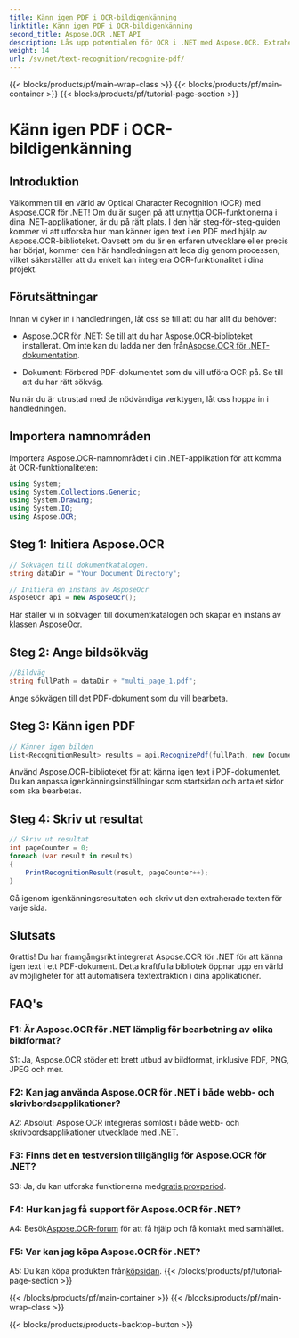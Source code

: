 ```yaml
---
title: Känn igen PDF i OCR-bildigenkänning
linktitle: Känn igen PDF i OCR-bildigenkänning
second_title: Aspose.OCR .NET API
description: Lås upp potentialen för OCR i .NET med Aspose.OCR. Extrahera text från PDF-filer utan ansträngning. Ladda ner nu för en sömlös integrationsupplevelse.
weight: 14
url: /sv/net/text-recognition/recognize-pdf/
---
```


{{< blocks/products/pf/main-wrap-class >}}
{{< blocks/products/pf/main-container >}}
{{< blocks/products/pf/tutorial-page-section >}}

# Känn igen PDF i OCR-bildigenkänning

## Introduktion

Välkommen till en värld av Optical Character Recognition (OCR) med Aspose.OCR för .NET! Om du är sugen på att utnyttja OCR-funktionerna i dina .NET-applikationer, är du på rätt plats. I den här steg-för-steg-guiden kommer vi att utforska hur man känner igen text i en PDF med hjälp av Aspose.OCR-biblioteket. Oavsett om du är en erfaren utvecklare eller precis har börjat, kommer den här handledningen att leda dig genom processen, vilket säkerställer att du enkelt kan integrera OCR-funktionalitet i dina projekt.

## Förutsättningar

Innan vi dyker in i handledningen, låt oss se till att du har allt du behöver:

-  Aspose.OCR för .NET: Se till att du har Aspose.OCR-biblioteket installerat. Om inte kan du ladda ner den från[Aspose.OCR för .NET-dokumentation](https://reference.aspose.com/ocr/net/).

- Dokument: Förbered PDF-dokumentet som du vill utföra OCR på. Se till att du har rätt sökväg.

Nu när du är utrustad med de nödvändiga verktygen, låt oss hoppa in i handledningen.

## Importera namnområden

Importera Aspose.OCR-namnområdet i din .NET-applikation för att komma åt OCR-funktionaliteten:

```csharp
using System;
using System.Collections.Generic;
using System.Drawing;
using System.IO;
using Aspose.OCR;
```

## Steg 1: Initiera Aspose.OCR

```csharp
// Sökvägen till dokumentkatalogen.
string dataDir = "Your Document Directory";

// Initiera en instans av AsposeOcr
AsposeOcr api = new AsposeOcr();
```

Här ställer vi in sökvägen till dokumentkatalogen och skapar en instans av klassen AsposeOcr.

## Steg 2: Ange bildsökväg

```csharp
//Bildväg
string fullPath = dataDir + "multi_page_1.pdf";
```

Ange sökvägen till det PDF-dokument som du vill bearbeta.

## Steg 3: Känn igen PDF

```csharp
// Känner igen bilden
List<RecognitionResult> results = api.RecognizePdf(fullPath, new DocumentRecognitionSettings { StartPage = 2, PagesNumber = 2 });
```

Använd Aspose.OCR-biblioteket för att känna igen text i PDF-dokumentet. Du kan anpassa igenkänningsinställningar som startsidan och antalet sidor som ska bearbetas.

## Steg 4: Skriv ut resultat

```csharp
// Skriv ut resultat
int pageCounter = 0;
foreach (var result in results)
{
    PrintRecognitionResult(result, pageCounter++);
}
```

Gå igenom igenkänningsresultaten och skriv ut den extraherade texten för varje sida.

## Slutsats

Grattis! Du har framgångsrikt integrerat Aspose.OCR för .NET för att känna igen text i ett PDF-dokument. Detta kraftfulla bibliotek öppnar upp en värld av möjligheter för att automatisera textextraktion i dina applikationer.

## FAQ's

### F1: Är Aspose.OCR för .NET lämplig för bearbetning av olika bildformat?

S1: Ja, Aspose.OCR stöder ett brett utbud av bildformat, inklusive PDF, PNG, JPEG och mer.

### F2: Kan jag använda Aspose.OCR för .NET i både webb- och skrivbordsapplikationer?

A2: Absolut! Aspose.OCR integreras sömlöst i både webb- och skrivbordsapplikationer utvecklade med .NET.

### F3: Finns det en testversion tillgänglig för Aspose.OCR för .NET?

 S3: Ja, du kan utforska funktionerna med[gratis provperiod](https://releases.aspose.com/).

### F4: Hur kan jag få support för Aspose.OCR för .NET?

 A4: Besök[Aspose.OCR-forum](https://forum.aspose.com/c/ocr/16) för att få hjälp och få kontakt med samhället.

### F5: Var kan jag köpa Aspose.OCR för .NET?

 A5: Du kan köpa produkten från[köpsidan](https://purchase.aspose.com/buy).
{{< /blocks/products/pf/tutorial-page-section >}}

{{< /blocks/products/pf/main-container >}}
{{< /blocks/products/pf/main-wrap-class >}}

{{< blocks/products/products-backtop-button >}}
